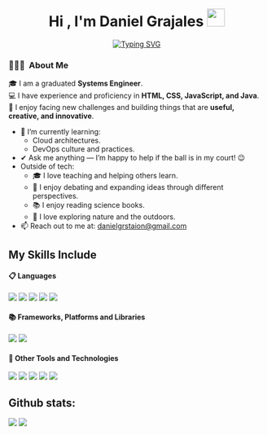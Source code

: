 <h1 align="center"><b>Hi , I'm Daniel Grajales </b><img src="https://media.giphy.com/media/hvRJCLFzcasrR4ia7z/giphy.gif" width="35"></h1>

<p align="center">
  <a href="https://github.com/staion-danielgrajales">
    <img src="https://readme-typing-svg.herokuapp.com?font=Fira+Code&size=22&duration=3000&pause=1000&color=36BCF7&center=true&vCenter=true&width=600&lines=Systems+engineer;Full+stack+web+developer;Always+learning+new+things" alt="Typing SVG">
  </a>
</p>

### 👨🏻‍💻 &nbsp;About Me

🎓 I am a graduated **Systems Engineer**.  
💻 I have experience and proficiency in **HTML, CSS, JavaScript, and Java**.  
🚀 I enjoy facing new challenges and building things that are **useful, creative, and innovative**.

- 🌱 I’m currently learning:
  - Cloud architectures.
  - DevOps culture and practices.
- ✔ Ask me anything — I’m happy to help if the ball is in my court! 😉
- Outside of tech:
  - 🎓 I love teaching and helping others learn.
  - 🧠 I enjoy debating and expanding ideas through different perspectives.
  - 📚 I enjoy reading science books.   
  - 🌿 I love exploring nature and the outdoors.  
- 📫 Reach out to me at: <a href="danielgrstaion@gmail.com">danielgrstaion@gmail.com</a>

## My Skills Include

<h4> 📋 Languages </h4>
<span> 
  <img src="https://img.shields.io/badge/HTML5-E34F26?style=for-the-badge&logo=html5&logoColor=white">
  <img src="https://img.shields.io/badge/CSS3-1572B6?style=for-the-badge&logo=css3&logoColor=white">
  <img src="https://img.shields.io/badge/JavaScript-F7DF1E?style=for-the-badge&logo=javascript&logoColor=black">
  <img src="https://img.shields.io/badge/Java-ED8B00?style=for-the-badge&logo=java&logoColor=white">
  <img src="https://img.shields.io/badge/python-3670A0?style=for-the-badge&logo=python&logoColor=ffdd54">
</span>

<h4> 📚 Frameworks, Platforms and Libraries </h4>
<span>
  <img src="https://img.shields.io/badge/react-%2320232a.svg?style=for-the-badge&logo=react&logoColor=%2361DAFB">
  <img src="https://img.shields.io/badge/node.js-6DA55F?style=for-the-badge&logo=node.js&logoColor=white">
</span>

<h4> 🥅 Other Tools and Technologies </h4>
<span>
  <img src="https://img.shields.io/badge/git-%23F05033.svg?style=for-the-badge&logo=git&logoColor=white">
  <img src="https://img.shields.io/badge/Notion-%23000000.svg?style=for-the-badge&logo=notion&logoColor=white">
  <img src="https://img.shields.io/badge/figma-%23F24E1E.svg?style=for-the-badge&logo=figma&logoColor=white">
  <img src="https://img.shields.io/badge/postgres-%23316192.svg?style=for-the-badge&logo=postgresql&logoColor=white">
  <img src="https://img.shields.io/badge/mysql-4479A1.svg?style=for-the-badge&logo=mysql&logoColor=white">
</span>

<h2>Github stats:</h2> 

[![](https://github-readme-stats.vercel.app/api?username=staion-danielgrajales&show_icons=true&theme=tokyonight&hide_border=true&locale=en)](https://github.com/staion-danielgrajales)
[![](https://github-readme-streak-stats.herokuapp.com/?user=staion-danielgrajales&theme=material-palenight)](https://github.com/staion-danielgrajales)

